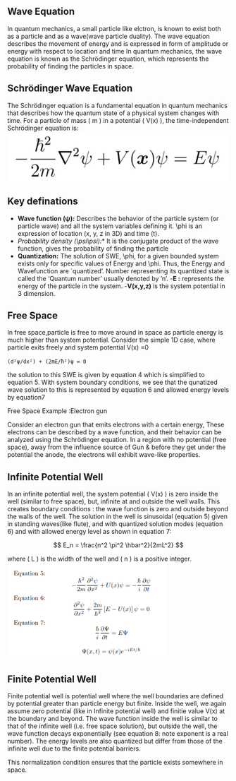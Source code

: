 ## Wave Equation
In quantum mechanics, a small particle like elctron, is known to exist both as a particle and as a wave(wave particle duality).
The wave equation describes the movement of energy and is expressed in form of amplitude or energy with respect to location and time In quantum mechanics, the wave equation is known as the Schrödinger equation, which represents the probability of finding the particles in space.

## Schrödinger Wave Equation
The Schrödinger equation is a fundamental equation in quantum mechanics that describes how the quantum state of a physical system changes with time. For a particle of mass \( m \) in a potential \( V(x) \), the time-independent Schrödinger equation is:
![](./images/eq1.png)
## Key definations

- **Wave function (ψ):** Describes the behavior of the particle system (or particle wave) and all the system variables defining it. \phi is an expression of
location (x, y, z in 3D) and time (t).
- **Probability density (\psi*\psi):** It is the conjugate product of the wave function, gives the probability of finding the particle
- **Quantization:** The solution of SWE, \phi, for a given bounded system exists only for specific values of Energy and \phi. Thus, the Energy and Wavefunction are
`quantized’. Number representing its quantized state is called the ‘Quantum number’ usually denoted by ’n’.
-**E :** represents the energy of the particle in the system.
-**V(x,y,z)** is the system potential in 3 dimension.





## Free Space

In free space,particle is free to move around in space as particle energy is much higher than system potential.
Consider the simple 1D case, where particle exits freely and system potential V(x) =0

` (d²ψ/dx²) + (2mE/ħ²)ψ = 0 `


the solution to this SWE is given by equation 4 which is simplified to equation 5. With system boundary conditions,
we see that the qunatized wave solution to this is represented by equation 6 and allowed energy levels by equation7

Free Space  Example :Electron gun 

Consider an electron gun that emits electrons with a certain energy, These electrons can be described by a wave function, and their behavior can be analyzed using the Schrödinger equation. In a region with no potential (free space), away from the influence source of Gun & before they get under the potential the anode, the electrons will exhibit wave-like properties.

## Infinite Potential Well

In an infinite potential well, the system potential \( V(x) \) is zero inside the well (similar to free space), but, infinite at and outside the well walls. This creates boundary conditions : the wave function is zero and outside beyond the walls of the well. The solution in the well is sinusoidal (equation 5) given in standing waves(like flute), and with quantized solution modes (equation 6) and with allowed energy level as shown in equation 7:

$$
E_n = \frac{n^2 \pi^2 \hbar^2}{2mL^2}
$$


where \( L \) is the width of the well and \( n \) is a positive integer.
![](./images/equation.png)

## Finite Potential Well
Finite potential well is potential well where the well boundaries are defined by potential greater than particle energy but finite.
Inside the well, we again assume zero potential (like in Infinite potential well) and finitie value V(x) at the boundary and beyond.
 The wave function inside the well is similar to that of the infinite well (i.e. free space solution), but outside the well, the wave function decays exponentially (see equation 8: note exponent is a real number). The energy levels are also quantized but differ from those of the infinite well due to the finite potential barriers.

This normalization condition ensures that the particle exists somewhere in space.
